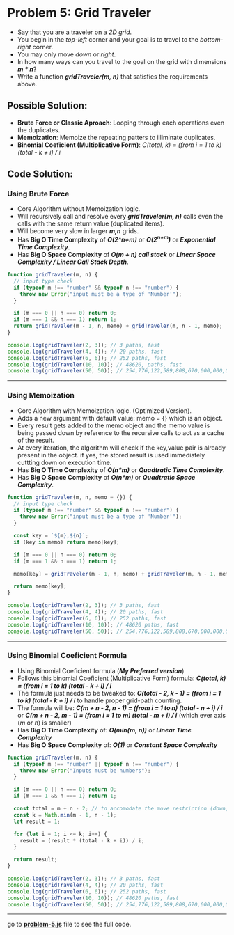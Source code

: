 # Problem 5: Grid Traveler

- Say that you are a traveler on a _2D grid_.
- You begin in the _top-left_ corner and your goal is to travel to the _bottom-right_ corner.
- You may only move _down_ or _right_.
- In how many ways can you travel to the goal on the grid with dimensions **_m \* n_**?
- Write a function **_gridTraveler(m, n)_** that satisfies the requirements above.

## Possible Solution:

- **Brute Force or Classic Aproach**: Looping through each operations even the duplicates.
- **Memoization**: Memoize the repeating patters to illiminate duplicates.
- **Binomial Coeficient (Multiplicative Form)**: _C(total, k) = (from i = 1 to k) (total - k + i) / i_

## Code Solution:

### Using Brute Force

- Core Algorithm without Memoization logic.
- Will recursively call and resolve every **_gridTraveler(m, n)_** calls even the calls with the same return value (duplicated items).
- Will become very slow in larger **_m,n_** grids.
- Has **Big O Time Complexity** of **_O(2^n+m)_** or **_O(2<sup>n+m</sup>)_** or **_Exponential Time Complexity_**.
- Has **Big O Space Complexity** of **_O(m + n) call stack_** or **_Linear Space Complexity / Linear Call Stack Depth_**.

```javascript
function gridTraveler(m, n) {
  // input type check
  if (typeof m !== "number" && typeof n !== "number") {
    throw new Error("input must be a type of 'Number'");
  }

  if (m === 0 || n === 0) return 0;
  if (m === 1 && n === 1) return 1;
  return gridTraveler(m - 1, n, memo) + gridTraveler(m, n - 1, memo);
}

console.log(gridTraveler(2, 3)); // 3 paths, fast
console.log(gridTraveler(4, 4)); // 20 paths, fast
console.log(gridTraveler(6, 6)); // 252 paths, fast
console.log(gridTraveler(10, 10)); // 48620, paths, fast
console.log(gridTraveler(50, 50)); // 254,776,122,589,808,670,000,000,000,000 paths, very slow.
```

---

### Using Memoization

- Core Algorithm with Memoization logic. (Optimized Version).
- Adds a new argument with default value: memo = {} which is an object.
- Every result gets added to the memo object and the memo value is being passed down by reference to the recursive calls to act as a cache of the result.
- At every iteration, the algorithm will check if the key,value pair is already present in the object. if yes, the stored result is used immediately cuttting down on execution time.
- Has **Big O Time Complexity** of **_O(n\*m)_** or **_Quadtratic Time Complexity_**.
- Has **Big O Space Complexity** of **_O(n\*m)_** or **_Quadtratic Space Complexity_**.

```javascript
function gridTraveler(m, n, memo = {}) {
  // input type check
  if (typeof m !== "number" && typeof n !== "number") {
    throw new Error("input must be a type of 'Number'");
  }

  const key = `${m},${n}`;
  if (key in memo) return memo[key];

  if (m === 0 || n === 0) return 0;
  if (m === 1 && n === 1) return 1;

  memo[key] = gridTraveler(m - 1, n, memo) + gridTraveler(m, n - 1, memo);

  return memo[key];
}

console.log(gridTraveler(2, 3)); // 3 paths, fast
console.log(gridTraveler(4, 4)); // 20 paths, fast
console.log(gridTraveler(6, 6)); // 252 paths, fast
console.log(gridTraveler(10, 10)); // 48620 paths, fast
console.log(gridTraveler(50, 50)); // 254,776,122,589,808,670,000,000,000,000 paths, fast.
```

---

### Using Binomial Coeficient Formula

- Using Binomial Coeficient formula (**_My Preferred version_**)
- Follows this binomial Coeficient (Multiplicative Form) formula: **_C(total, k) = (from i = 1 to k) (total - k + i) / i_**
- The formula just needs to be tweaked to: **_C(total - 2, k - 1) = (from i = 1 to k) (total - k + i) / i_** to handle proper grid-path counting.
- The formula will be: **_C(m + n - 2, n - 1) = (from i = 1 to n) (total - n + i) / i_** or **_C(m + n - 2, m - 1) = (from i = 1 to m) (total - m + i) / i_** (which ever axis (_m_ or _n_) is smaller)
- Has **Big O Time Complexity** of: **_O(min(m, n))_** or **_Linear Time Complexity_**
- Has **Big O Space Complexity** of: **_O(1)_** or **_Constant Space Complexity_**

```javascript
function gridTraveler(m, n) {
  if (typeof m !== "number" || typeof n !== "number") {
    throw new Error("Inputs must be numbers");
  }

  if (m === 0 || n === 0) return 0;
  if (m === 1 && n === 1) return 1;

  const total = m + n - 2; // to accomodate the move restriction (down, and right or m - 1, and n - 1).
  const k = Math.min(m - 1, n - 1);
  let result = 1;

  for (let i = 1; i <= k; i++) {
    result = (result * (total - k + i)) / i;
  }

  return result;
}

console.log(gridTraveler(2, 3)); // 3 paths, fast
console.log(gridTraveler(4, 4)); // 20 paths, fast
console.log(gridTraveler(6, 6)); // 252 paths, fast
console.log(gridTraveler(10, 10)); // 48620 paths, fast
console.log(gridTraveler(50, 50)); // 254,776,122,589,808,670,000,000,000,000 paths, fast.
```

---

go to **[problem-5.js](https://github.com/Luderio/javascript-algorithms/blob/main/problem-3/problem-5.js)** file to see the full code.
